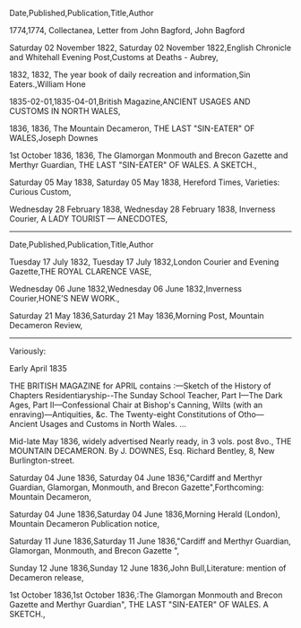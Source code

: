 Date,Published,Publication,Title,Author

1774,1774, Collectanea, Letter from John Bagford, John Bagford

Saturday 02 November 1822, Saturday 02 November 1822,English Chronicle and Whitehall Evening Post,Customs at Deaths - Aubrey,

1832, 1832, The year book of daily recreation and information,Sin Eaters.,William Hone


1835-02-01,1835-04-01,British Magazine,ANCIENT USAGES AND CUSTOMS IN NORTH WALES,

1836, 1836, The Mountain Decameron, THE LAST "SIN-EATER" OF WALES,Joseph Downes

1st October 1836, 1836, The Glamorgan Monmouth and Brecon Gazette and Merthyr Guardian, THE LAST "SIN-EATER" OF WALES. A SKETCH.,

Saturday 05 May 1838, Saturday 05 May 1838, Hereford Times, Varieties: Curious Custom,

Wednesday 28 February 1838, Wednesday 28 February 1838, Inverness Courier, A LADY TOURIST — ANECDOTES,


---

Date,Published,Publication,Title,Author

Tuesday 17 July 1832, Tuesday 17 July 1832,London Courier and Evening 
Gazette,THE ROYAL CLARENCE VASE,

Wednesday 06 June 1832,Wednesday 06 June 1832,Inverness Courier,HONE’S NEW WORK.,

Saturday 21 May 1836,Saturday 21 May 1836,Morning Post, Mountain Decameron Review,

--- 

Variously:

Early April 1835

THE BRITISH MAGAZINE for APRIL
contains :—Sketch of the History of Chapters Residentiaryship--The Sunday School Teacher, Part I—The Dark Ages, Part II—Confessional Chair at Bishop's Canning, Wilts (with an enraving)—Antiquities, &c. The Twenty-eight Constitutions of Otho— Ancient Usages and Customs in North Wales. ... 


Mid-late May 1836, widely advertised
Nearly ready, in 3 vols. post 8vo., THE MOUNTAIN DECAMERON. By J. DOWNES, Esq. Richard Bentley, 8, New Burlington-street.

Saturday 04 June 1836, Saturday 04 June 1836,"Cardiff and Merthyr Guardian, Glamorgan, Monmouth, and Brecon Gazette",Forthcoming: Mountain Decameron,

Saturday 04 June 1836,Saturday 04 June 1836,Morning Herald (London), Mountain Decameron Publication notice,

Saturday 11 June 1836,Saturday 11 June 1836,"Cardiff and Merthyr Guardian, Glamorgan, Monmouth, and Brecon Gazette ",

 

Sunday 12 June 1836,Sunday 12 June 1836,John Bull,Literature: mention of Decameron release,

1st October 1836,1st October 1836,:The Glamorgan Monmouth and Brecon Gazette and Merthyr Guardian", THE LAST "SIN-EATER" OF WALES. A SKETCH.,

